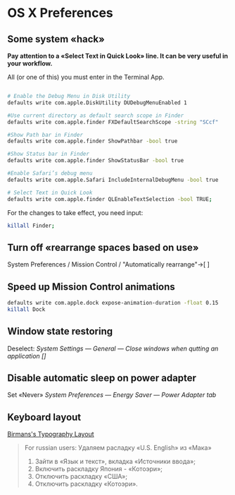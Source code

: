 # OS X Preferences

## Some system «hack»

__Pay attention to а «Select Text in Quick Look» line. It can be very useful in your workflow.__

All (or one of this) you must enter in the Terminal App.

```bash

# Enable the Debug Menu in Disk Utility
defaults write com.apple.DiskUtility DUDebugMenuEnabled 1

#Use current directory as default search scope in Finder
defaults write com.apple.finder FXDefaultSearchScope -string "SCcf"

#Show Path bar in Finder
defaults write com.apple.finder ShowPathbar -bool true

#Show Status bar in Finder
defaults write com.apple.finder ShowStatusBar -bool true

#Enable Safari’s debug menu
defaults write com.apple.Safari IncludeInternalDebugMenu -bool true

# Select Text in Quick Look
defaults write com.apple.finder QLEnableTextSelection -bool TRUE;
```

For the changes to take effect, you need input:
```bash
killall Finder;
```


## Turn off «rearrange spaces based on use»

System Preferences / Mission Control / "Automatically rearrange"->[ ]

## Speed up Mission Control animations

```bash
defaults write com.apple.dock expose-animation-duration -float 0.15
killall Dock
```

## Window state restoring

Deselect: _System Settings — General — Close windows when qutting an application []_


## Disable automatic sleep on power adapter

Set  «Never» _System Preferences — Energy Saver — Power Adapter tab_

## Keyboard layout

[Birmans's Typography Layout](http://ilyabirman.ru/projects/typography-layout/)  
> For russian users:
> Удаляем расладку «U.S. English» из «Мака»
> 1. Зайти в «Язык и текст», вкладка «Источники ввода»;
> 2. Включить раскладку Япония - «Котоэри»;
> 3. Отключить раскладку «США»;
> 4. Отключить раскладку «Котоэри».
